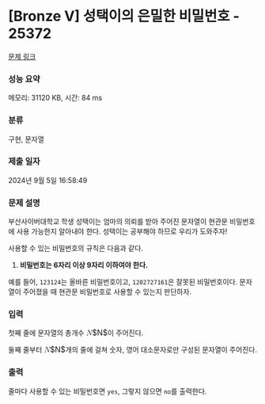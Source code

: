 # [Bronze V] 성택이의 은밀한 비밀번호 - 25372 

[문제 링크](https://www.acmicpc.net/problem/25372) 

### 성능 요약

메모리: 31120 KB, 시간: 84 ms

### 분류

구현, 문자열

### 제출 일자

2024년 9월 5일 16:58:49

### 문제 설명

<p>부산사이버대학교 학생 성택이는 엄마의 의뢰를 받아 주어진 문자열이 현관문 비밀번호에 사용 가능한지 알아내야 한다. 성택이는 공부해야 하므로 우리가 도와주자!</p>

<p>사용할 수 있는 비밀번호의 규칙은 다음과 같다.</p>

<ol>
	<li><strong>비밀번호는 6자리 이상 9자리 이하여야 한다.</strong></li>
</ol>

<p>예를 들어, <code>123124</code>는 올바른 비밀번호이고, <code>1202727161</code>은 잘못된 비밀번호이다. 문자열이 주어졌을 때 현관문 비밀번호로 사용할 수 있는지 판단하자.</p>

### 입력 

 <p>첫째 줄에 문자열의 총개수 <mjx-container class="MathJax" jax="CHTML" style="font-size: 109%; position: relative;"><mjx-math class="MJX-TEX" aria-hidden="true"><mjx-mi class="mjx-i"><mjx-c class="mjx-c1D441 TEX-I"></mjx-c></mjx-mi></mjx-math><mjx-assistive-mml unselectable="on" display="inline"><math xmlns="http://www.w3.org/1998/Math/MathML"><mi>N</mi></math></mjx-assistive-mml><span aria-hidden="true" class="no-mathjax mjx-copytext">$N$</span></mjx-container>이 주어진다.</p>

<p>둘째 줄부터 <mjx-container class="MathJax" jax="CHTML" style="font-size: 109%; position: relative;"><mjx-math class="MJX-TEX" aria-hidden="true"><mjx-mi class="mjx-i"><mjx-c class="mjx-c1D441 TEX-I"></mjx-c></mjx-mi></mjx-math><mjx-assistive-mml unselectable="on" display="inline"><math xmlns="http://www.w3.org/1998/Math/MathML"><mi>N</mi></math></mjx-assistive-mml><span aria-hidden="true" class="no-mathjax mjx-copytext">$N$</span></mjx-container>개의 줄에 걸쳐 숫자, 영어 대소문자로만 구성된 문자열이 주어진다.</p>

### 출력 

 <p>줄마다 사용할 수 있는 비밀번호면 <code>yes</code>, 그렇지 않으면 <code>no</code>를 출력한다.</p>

